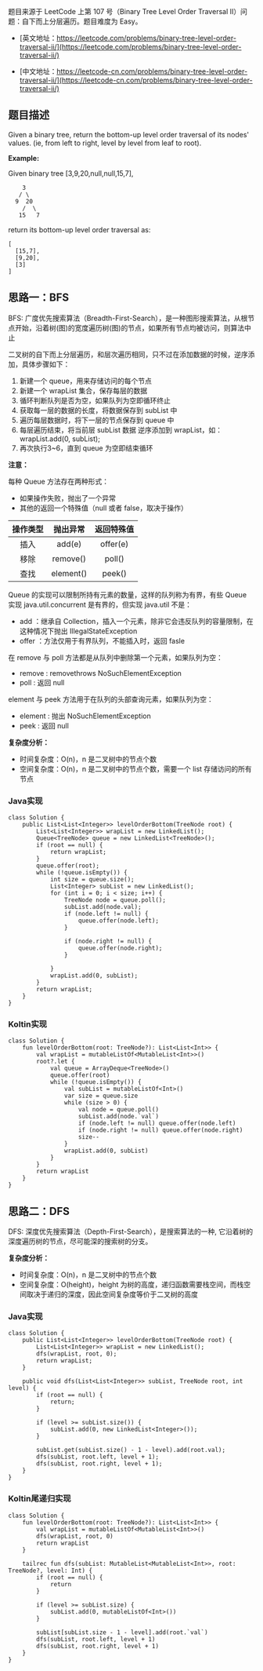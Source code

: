 题目来源于 LeetCode 上第 107 号（Binary Tree Level Order Traversal II）问题：自下而上分层遍历。题目难度为 Easy。

* [英文地址：https://leetcode.com/problems/binary-tree-level-order-traversal-ii/](https://leetcode.com/problems/binary-tree-level-order-traversal-ii/)

* [中文地址：https://leetcode-cn.com/problems/binary-tree-level-order-traversal-ii/](https://leetcode-cn.com/problems/binary-tree-level-order-traversal-ii/)

## 题目描述

Given a binary tree, return the bottom-up level order traversal of its nodes' values. (ie, from left to right, level by level from leaf to root).

**Example:**

Given binary tree [3,9,20,null,null,15,7],

```
    3
   / \
  9  20
    /  \
   15   7
```

return its bottom-up level order traversal as:

```
[
  [15,7],
  [9,20],
  [3]
]
```

## 思路一：BFS

BFS: 广度优先搜索算法（Breadth-First-Search），是一种图形搜索算法，从根节点开始，沿着树(图)的宽度遍历树(图)的节点，如果所有节点均被访问，则算法中止

二叉树的自下而上分层遍历，和层次遍历相同，只不过在添加数据的时候，逆序添加，具体步骤如下：

1. 新建一个 queue，用来存储访问的每个节点
2. 新建一个 wrapList 集合，保存每层的数据
3. 循环判断队列是否为空，如果队列为空即循环终止
4. 获取每一层的数据的长度，将数据保存到 subList 中
5. 遍历每层数据时，将下一层的节点保存到 queue 中
6. 每层遍历结束，将当前层 subList 数据 逆序添加到 wrapList，如：wrapList.add(0, subList);
7. 再次执行3~6，直到 queue 为空即结束循环

**注意：**

每种 Queue 方法存在两种形式：

* 如果操作失败，抛出了一个异常
* 其他的返回一个特殊值（null 或者 false，取决于操作）

| 操作类型 | 抛出异常 | 返回特殊值 |
| :-: | :-: | :-: |
| 插入 | add(e) | offer(e) |
| 移除 | remove() | poll() |
| 查找 | element() | peek() |

Queue 的实现可以限制所持有元素的数量，这样的队列称为有界，有些 Queue 实现 java.util.concurrent 是有界的，但实现 java.util 不是：

* add ：继承自 Collection，插入一个元素，除非它会违反队列的容量限制，在这种情况下抛出 IllegalStateException
* offer ：方法仅用于有界队列，不能插入时，返回 fasle

在 remove 与 poll 方法都是从队列中删除第一个元素，如果队列为空：

* remove : removethrows NoSuchElementException
* poll : 返回 null

element 与 peek 方法用于在队列的头部查询元素，如果队列为空：

* element : 抛出 NoSuchElementException
* peek : 返回 null

**复杂度分析：**

* 时间复杂度：O(n)，n 是二叉树中的节点个数
* 空间复杂度：O(n)，n 是二叉树中的节点个数，需要一个 list 存储访问的所有节点

### Java实现

```
class Solution {
    public List<List<Integer>> levelOrderBottom(TreeNode root) {
        List<List<Integer>> wrapList = new LinkedList();
        Queue<TreeNode> queue = new LinkedList<TreeNode>();
        if (root == null) {
            return wrapList;
        }
        queue.offer(root);
        while (!queue.isEmpty()) {
            int size = queue.size();
            List<Integer> subList = new LinkedList();
            for (int i = 0; i < size; i++) {
                TreeNode node = queue.poll();
                subList.add(node.val);
                if (node.left != null) {
                    queue.offer(node.left);
                }

                if (node.right != null) {
                    queue.offer(node.right);
                }

            }
            wrapList.add(0, subList);
        }
        return wrapList;
    }
}
```

### Koltin实现

```
class Solution {
    fun levelOrderBottom(root: TreeNode?): List<List<Int>> {
        val wrapList = mutableListOf<MutableList<Int>>()
        root?.let {
            val queue = ArrayDeque<TreeNode>()
            queue.offer(root)
            while (!queue.isEmpty()) {
                val subList = mutableListOf<Int>()
                var size = queue.size
                while (size > 0) {
                    val node = queue.poll()
                    subList.add(node.`val`)
                    if (node.left != null) queue.offer(node.left)
                    if (node.right != null) queue.offer(node.right)
                    size--
                }
                wrapList.add(0, subList)
            }
        }
        return wrapList
    }
}
```

## 思路二：DFS

DFS: 深度优先搜索算法（Depth-First-Search），是搜索算法的一种, 它沿着树的深度遍历树的节点，尽可能深的搜索树的分支。

**复杂度分析：**

* 时间复杂度：O(n)，n 是二叉树中的节点个数
* 空间复杂度：O(height)，height 为树的高度，递归函数需要栈空间，而栈空间取决于递归的深度，因此空间复杂度等价于二叉树的高度

### Java实现

```
class Solution {
    public List<List<Integer>> levelOrderBottom(TreeNode root) {
        List<List<Integer>> wrapList = new LinkedList();
        dfs(wrapList, root, 0);
        return wrapList;
    }

    public void dfs(List<List<Integer>> subList, TreeNode root, int level) {
        if (root == null) {
            return;
        }

        if (level >= subList.size()) {
            subList.add(0, new LinkedList<Integer>());
        }

        subList.get(subList.size() - 1 - level).add(root.val);
        dfs(subList, root.left, level + 1);
        dfs(subList, root.right, level + 1);
    }
}
```

### Koltin尾递归实现

```
class Solution {
    fun levelOrderBottom(root: TreeNode?): List<List<Int>> {
        val wrapList = mutableListOf<MutableList<Int>>()
        dfs(wrapList, root, 0)
        return wrapList
    }

    tailrec fun dfs(subList: MutableList<MutableList<Int>>, root: TreeNode?, level: Int) {
        if (root == null) {
            return
        }

        if (level >= subList.size) {
            subList.add(0, mutableListOf<Int>())
        }

        subList[subList.size - 1 - level].add(root.`val`)
        dfs(subList, root.left, level + 1)
        dfs(subList, root.right, level + 1)
    }
}
```


